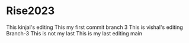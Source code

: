 # Rise2023
This kinjal's editing
This my first commit branch 3
This is vishal's editing
Branch-3
This is not my last
This is my last editing
main
